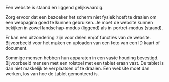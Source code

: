 <!-- @license CC0-1.0 -->

Een website is staand en liggend gelijkwaardig.

Zorg ervoor dat een bezoeker het scherm niet fysiek hoeft te draaien om een webpagina goed te kunnen gebruiken. Je moet de website kunnen bekijken in zowel landschap-modus (liggend) als in portret-modus (staand).

Er kan een uitzondering zijn voor delen en/of functies van de website. Bijvoorbeeld voor het maken en uploaden van een foto van een ID kaart of document.

Sommige mensen hebben hun apparaten in een vaste houding bevestigd. Bijvoorbeeld mensen met een rolstoel met een tablet eraan vast. De tablet is dan niet makkelijk te verplaatsen of te draaien. Een website moet dan werken, los van hoe de tablet gemonteerd is.

